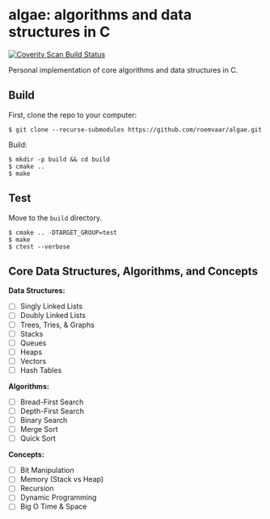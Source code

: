 # algae: algorithms and data structures in C

<a href="https://scan.coverity.com/projects/roemvaar-algae">
  <img alt="Coverity Scan Build Status"
       src="https://scan.coverity.com/projects/30285/badge.svg"/>
</a>

Personal implementation of core algorithms and data structures in C.

## Build

First, clone the repo to your computer:

```
$ git clone --recurse-submodules https://github.com/roemvaar/algae.git
```

Build:

```
$ mkdir -p build && cd build
$ cmake ..
$ make
```

## Test

Move to the `build` directory.

```
$ cmake .. -DTARGET_GROUP=test
$ make
$ ctest --verbose
```

## Core Data Structures, Algorithms, and Concepts

**Data Structures:**

- [ ] Singly Linked Lists
- [ ] Doubly Linked Lists
- [ ] Trees, Tries, & Graphs
- [ ] Stacks
- [ ] Queues
- [ ] Heaps
- [ ] Vectors
- [ ] Hash Tables

**Algorithms:**

- [ ] Bread-First Search
- [ ] Depth-First Search
- [ ] Binary Search
- [ ] Merge Sort
- [ ] Quick Sort

**Concepts:**

- [ ] Bit Manipulation
- [ ] Memory (Stack vs Heap)
- [ ] Recursion
- [ ] Dynamic Programming
- [ ] Big O Time & Space

